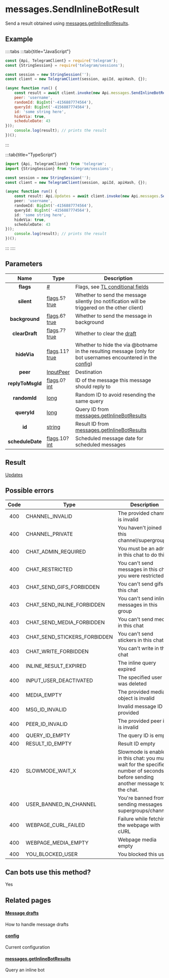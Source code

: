 # messages.SendInlineBotResult

Send a result obtained using [messages.getInlineBotResults](https://core.telegram.org/method/messages.getInlineBotResults).



## Example

::::tabs
:::tab{title="JavaScript"}
```js
const {Api, TelegramClient} = require('telegram');
const {StringSession} = require('telegram/sessions');

const session = new StringSession('');
const client = new TelegramClient(session, apiId, apiHash, {});

(async function run() {
    const result = await client.invoke(new Api.messages.SendInlineBotResult({
    peer: 'username',
    randomId: BigInt('-4156887774564'),
    queryId: BigInt('-4156887774564'),
    id: 'some string here',
    hideVia: true,
    scheduleDate: 43
}));
    console.log(result); // prints the result
})();
```
:::

:::tab{title="TypeScript"}
```ts
import {Api, TelegramClient} from 'telegram';
import {StringSession} from 'telegram/sessions';

const session = new StringSession('');
const client = new TelegramClient(session, apiId, apiHash, {});

(async function run() {
    const result: Api.Updates = await client.invoke(new Api.messages.SendInlineBotResult({
    peer: 'username',
    randomId: BigInt('-4156887774564'),
    queryId: BigInt('-4156887774564'),
    id: 'some string here',
    hideVia: true,
    scheduleDate: 43
}));
    console.log(result); // prints the result
})();
```
:::
::::



## Parameters

| Name | Type | Description |
| :--: | ---- | ----------- |
| **flags** | [#](https://core.telegram.org/type/%23) | Flags, see [TL conditional fields](https://core.telegram.org/mtproto/TL-combinators#conditional-fields) 
| **silent** | [flags](https://core.telegram.org/mtproto/TL-combinators#conditional-fields).5?[true](https://core.telegram.org/constructor/true) | Whether to send the message silently (no notification will be triggered on the other client) 
| **background** | [flags](https://core.telegram.org/mtproto/TL-combinators#conditional-fields).6?[true](https://core.telegram.org/constructor/true) | Whether to send the message in background 
| **clearDraft** | [flags](https://core.telegram.org/mtproto/TL-combinators#conditional-fields).7?[true](https://core.telegram.org/constructor/true) | Whether to clear the [draft](https://core.telegram.org/api/drafts) 
| **hideVia** | [flags](https://core.telegram.org/mtproto/TL-combinators#conditional-fields).11?[true](https://core.telegram.org/constructor/true) | Whether to hide the via @botname in the resulting message (only for bot usernames encountered in the [config](https://core.telegram.org/constructor/config)) 
| **peer** | [InputPeer](https://core.telegram.org/type/InputPeer) | Destination 
| **replyToMsgId** | [flags](https://core.telegram.org/mtproto/TL-combinators#conditional-fields).0?[int](https://core.telegram.org/type/int) | ID of the message this message should reply to 
| **randomId** | [long](https://core.telegram.org/type/long) | Random ID to avoid resending the same query 
| **queryId** | [long](https://core.telegram.org/type/long) | Query ID from [messages.getInlineBotResults](https://core.telegram.org/method/messages.getInlineBotResults) 
| **id** | [string](https://core.telegram.org/type/string) | Result ID from [messages.getInlineBotResults](https://core.telegram.org/method/messages.getInlineBotResults) 
| **scheduleDate** | [flags](https://core.telegram.org/mtproto/TL-combinators#conditional-fields).10?[int](https://core.telegram.org/type/int) | Scheduled message date for scheduled messages 


## Result

[Updates](https://core.telegram.org/type/Updates)



## Possible errors

| Code | Type | Description |
| :--: | ---- | ----------- |
| 400 | CHANNEL\_INVALID | The provided channel is invalid 
| 400 | CHANNEL\_PRIVATE | You haven't joined this channel/supergroup 
| 400 | CHAT\_ADMIN\_REQUIRED | You must be an admin in this chat to do this 
| 400 | CHAT\_RESTRICTED | You can't send messages in this chat, you were restricted 
| 403 | CHAT\_SEND\_GIFS\_FORBIDDEN | You can't send gifs in this chat 
| 403 | CHAT\_SEND\_INLINE\_FORBIDDEN | You can't send inline messages in this group 
| 403 | CHAT\_SEND\_MEDIA\_FORBIDDEN | You can't send media in this chat 
| 403 | CHAT\_SEND\_STICKERS\_FORBIDDEN | You can't send stickers in this chat. 
| 403 | CHAT\_WRITE\_FORBIDDEN | You can't write in this chat 
| 400 | INLINE\_RESULT\_EXPIRED | The inline query expired 
| 400 | INPUT\_USER\_DEACTIVATED | The specified user was deleted 
| 400 | MEDIA\_EMPTY | The provided media object is invalid 
| 400 | MSG\_ID\_INVALID | Invalid message ID provided 
| 400 | PEER\_ID\_INVALID | The provided peer id is invalid 
| 400 | QUERY\_ID\_EMPTY | The query ID is empty 
| 400 | RESULT\_ID\_EMPTY | Result ID empty 
| 420 | SLOWMODE\_WAIT\_X | Slowmode is enabled in this chat: you must wait for the specified number of seconds before sending another message to the chat. 
| 400 | USER\_BANNED\_IN\_CHANNEL | You're banned from sending messages in supergroups/channels 
| 400 | WEBPAGE\_CURL\_FAILED | Failure while fetching the webpage with cURL 
| 400 | WEBPAGE\_MEDIA\_EMPTY | Webpage media empty 
| 400 | YOU\_BLOCKED\_USER | You blocked this user 


## Can bots use this method?

Yes

## Related pages

#### [Message drafts](https://core.telegram.org/api/drafts)

How to handle message drafts



#### [config](https://core.telegram.org/constructor/config)

Current configuration



#### [messages.getInlineBotResults](https://core.telegram.org/method/messages.getInlineBotResults)

Query an inline bot




